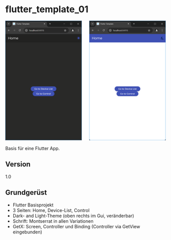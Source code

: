 # flutter_template_01

<img src="https://github.com/suterfabian/flutter_template/blob/master/screenshot.png?raw=true" width="800">

Basis für eine Flutter App.

## Version

1.0

## Grundgerüst

- Flutter Basisprojekt
- 3 Seiten: Home, Device-List, Control
- Dark- and Light-Theme (oben rechts im Gui, veränderbar)
- Schrift: Montserrat in allen Variationen
- GetX: Screen, Controller und Binding (Controller via GetView eingebunden)
